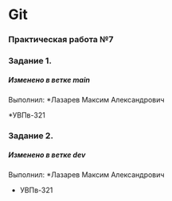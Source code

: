 # Git
### Практическая работа №7
### Задание 1.
##### Изменено в ветке main
Выполнил:
*Лазарев Максим Александрович

*УВПв-321 
### Задание 2.
##### Изменено в ветке dev
Выполнил:
*Лазарев Максим Александрович

* УВПв-321
